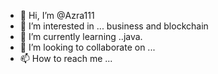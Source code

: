 - 👋 Hi, I’m @Azra111
- 👀 I’m interested in ... business and blockchain
- 🌱 I’m currently learning ..java.
- 💞️ I’m looking to collaborate on ...
- 📫 How to reach me ...

<!---
Azra111/Azra111 is a ✨ special ✨ repository because its `README.md` (this file) appears on your GitHub profile.
You can click the Preview link to take a look at your changes.
--->
